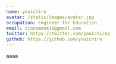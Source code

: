 ```yaml
---
name: youichiro
avatar: /static/images/avatar.jpg
occupation: Engineer for Education
email: cinnamon416@gmail.com
twitter: https://twitter.com/youichiroz
github: https://github.com/youichiro
---
```


aaaa
